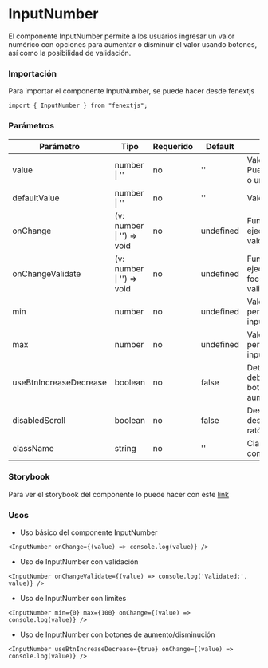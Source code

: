 # InputNumber

El componente InputNumber permite a los usuarios ingresar un valor numérico con opciones para aumentar o disminuir el valor usando botones, así como la posibilidad de validación.

### Importación

Para importar el componente InputNumber, se puede hacer desde fenextjs

```tsx copy
import { InputNumber } from "fenextjs";
```

### Parámetros

| Parámetro | Tipo | Requerido | Default | Descripcion |
| --------- | ---- | --------- | ------- | ----------- |
| value | number \| '' | no | '' | Valor actual del input. Puede ser un número o una cadena vacía. |
| defaultValue | number \| '' | no | '' | Valor inicial del input. |
| onChange | (v: number \| '') =\> void | no | undefined | Función que se ejecuta al cambiar el valor del input. |
| onChangeValidate | (v: number \| '') =\> void | no | undefined | Función que se ejecuta al perder el foco y después de validar el valor. |
| min | number | no | undefined | Valor mínimo permitido para el input. |
| max | number | no | undefined | Valor máximo permitido para el input. |
| useBtnIncreaseDecrease | boolean | no | false | Determina si se deben mostrar los botones de aumento/disminución. |
| disabledScroll | boolean | no | false | Deshabilita el desplazamiento del ratón en el input. |
| className | string | no | '' | Clase CSS para el componente. |

### Storybook

Para ver el storybook del componente lo puede hacer con este [link](https://fenextjs-component-storybook.vercel.app/?path=/story/input-inputnumber--index)

### Usos

- Uso básico del componente InputNumber

```tsx copy
<InputNumber onChange={(value) => console.log(value)} />
```

- Uso de InputNumber con validación

```tsx copy
<InputNumber onChangeValidate={(value) => console.log('Validated:', value)} />
```

- Uso de InputNumber con límites

```tsx copy
<InputNumber min={0} max={100} onChange={(value) => console.log(value)} />
```

- Uso de InputNumber con botones de aumento/disminución

```tsx copy
<InputNumber useBtnIncreaseDecrease={true} onChange={(value) => console.log(value)} />
```

